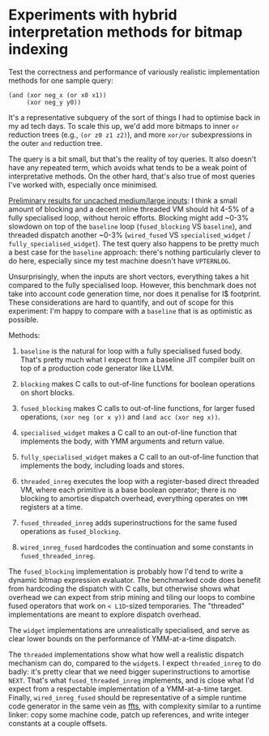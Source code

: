 Experiments with hybrid interpretation methods for bitmap indexing
==================================================================

Test the correctness and performance of variously realistic
implementation methods for one sample query:

    (and (xor neg_x (or x0 x1))
         (xor neg_y y0))

It's a representative subquery of the sort of things I had to optimise
back in my ad tech days.  To scale this up, we'd add more bitmaps to
inner `or` reduction trees (e.g., `(or z0 z1 z2)`), and more `xor/or`
subexpressions in the outer `and` reduction tree.

The query is a bit small, but that's the reality of toy queries.  It
also doesn't have any repeated term, which avoids what tends to be a
weak point of interpretative methods.  On the other hard, that's also
true of most queries I've worked with, especially once minimised.

[Preliminary results for uncached medium/large inputs](https://docs.google.com/spreadsheets/d/11IAD-plhIb1iaQtXri2L8fd7p0iJZsnBpsUkVtZd8uY/edit?usp=sharing):
I think a small amount of blocking and a decent inline threaded VM
should hit 4-5% of a fully specialised loop, without heroic efforts.
Blocking might add ~0-3% slowdown on top of the `baseline` loop
(`fused_blocking` VS `baseline`), and threaded dispatch another ~0-3%
(`wired_fused` VS `specialised_widget` / `fully_specialised_widget`).
The test query also happens to be pretty much a best case for the
`baseline` approach: there's nothing particularly clever to do here,
especially since my test machine doesn't have `VPTERNLOG`.

Unsurprisingly, when the inputs are short vectors, everything takes a hit
compared to the fully specialised loop. However, this benchmark does not
take into account code generation time, nor does it penalise for I$
footprint. These considerations are hard to quantify, and out of scope
for this experiment: I'm happy to compare with a `baseline` that is as
optimistic as possible.

Methods:

1. `baseline` is the natural for loop with a fully specialised fused
   body.  That's pretty much what I expect from a baseline JIT
   compiler built on top of a production code generator like LLVM.

2. `blocking` makes C calls to out-of-line functions for boolean
   operations on short blocks.

3. `fused_blocking` makes C calls to out-of-line functions, for larger
   fused operations, `(xor neg (or x y))` and `(and acc (xor neg x))`.

4. `specialised_widget` makes a C call to an out-of-line function that
   implements the body, with YMM arguments and return value.

5. `fully_specialised_widget` makes a C call to an out-of-line function
   that implements the body, including loads and stores.

6. `threaded_inreg` executes the loop with a register-based direct
   threaded VM, where each primitive is a base boolean operator;
   there is no blocking to amortise dispatch overhead, everything
   operates on `YMM` registers at a time.

7. `fused_threaded_inreg` adds superinstructions for the same fused
   operations as `fused_blocking`.

8. `wired_inreg_fused` hardcodes the continuation and some constants
   in `fused_threaded_inreg`.

The `fused_blocking` implementation is probably how I'd tend to write
a dynamic bitmap expression evaluator.  The benchmarked code does
benefit from hardcoding the dispatch with C calls, but otherwise shows
what overhead we can expect from strip mining and tiling our loops to
combine fused operators that work on `< L1D`-sized temporaries.
The "threaded" implementations are meant to explore dispatch overhead.

The `widget` implementations are unrealistically specialised, and
serve as clear lower bounds on the performance of YMM-at-a-time
dispatch.

The `threaded` implementations show what how well a realistic dispatch
mechanism can do, compared to the `widget`s.  I expect `threaded_inreg`
to do badly: it's pretty clear that we need bigger superinstructions
to amortise `NEXT`.  That's what `fused_threaded_inreg` implements,
and is close what I'd expect from a respectable implementation of a
YMM-at-a-time target.  Finally, `wired_inreg_fused` should be
representative of a simple runtime code generator in the same vein as [ffts](https://github.com/anthonix/ffts), with complexity
similar to a runtime linker: copy some machine code, patch up
references, and write integer constants at a couple offsets.
